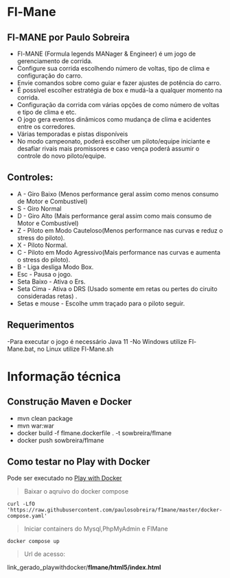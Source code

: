 # Fl-Mane

## Fl-MANE por Paulo Sobreira
- Fl-MANE (Formula legends MANager & Engineer) é um jogo de gerenciamento de corrida.
- Configure sua corrida escolhendo número de voltas, tipo de clima e configuração do carro.
- Envie comandos sobre como guiar e fazer ajustes de potência do carro.
- É possível escolher estratégia de box e mudá-la a qualquer momento na corrida.
- Configuração da corrida com várias opções de como número de voltas e tipo de clima e etc.
- O jogo gera eventos dinâmicos como mudança de clima e acidentes entre os corredores.
- Várias temporadas e pistas disponíveis
- No modo campeonato, poderá escolher um piloto/equipe iniciante e desafiar rivais mais promissores e caso vença poderá assumir o controle do novo piloto/equipe.

## Controles:

- A - Giro Baixo (Menos performance geral assim como menos consumo de Motor e Combustível)
- S - Giro Normal
- D - Giro Alto (Mais performance geral assim como mais consumo de Motor e Combustível)
- Z - Piloto em Modo Cauteloso(Menos performance nas curvas e reduz o stress do piloto).
- X - Piloto Normal.
- C - Piloto em Modo Agressivo(Mais performance nas curvas e aumenta o stress do piloto).
- B - Liga desliga Modo Box.
- Esc - Pausa o jogo.
- Seta Baixo - Ativa o Ers.
- Seta Cima - Ativa o DRS (Usado somente em retas ou pertes do ciruito consideradas retas) .
- Setas e mouse - Escolhe umm traçado para o piloto seguir.

## Requerimentos

-Para executar o jogo é necessário Java 11
-No Windows utilize Fl-Mane.bat, no Linux utilize Fl-Mane.sh

# Informação técnica

## Construção Maven e Docker

- mvn clean package
- mvn war:war
- docker build -f flmane.dockerfile . -t sowbreira/flmane
- docker push sowbreira/flmane

## Como testar no Play with Docker

Pode ser executado no [Play with Docker](https://labs.play-with-docker.com/)

>Baixar o aqruivo do docker compose
```
curl -LfO 'https://raw.githubusercontent.com/paulosobreira/f1mane/master/docker-compose.yaml'
```

>Iniciar containers do Mysql,PhpMyAdmin e FlMane
```
docker compose up
```

>Url de acesso:

link_gerado_playwithdocker/**flmane/html5/index.html**

